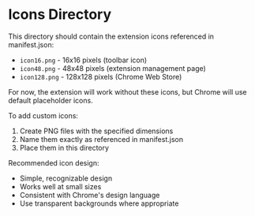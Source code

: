 # Icons Directory

This directory should contain the extension icons referenced in manifest.json:

- `icon16.png` - 16x16 pixels (toolbar icon)
- `icon48.png` - 48x48 pixels (extension management page)
- `icon128.png` - 128x128 pixels (Chrome Web Store)

For now, the extension will work without these icons, but Chrome will use default placeholder icons.

To add custom icons:
1. Create PNG files with the specified dimensions
2. Name them exactly as referenced in manifest.json
3. Place them in this directory

Recommended icon design:
- Simple, recognizable design
- Works well at small sizes
- Consistent with Chrome's design language
- Use transparent backgrounds where appropriate
